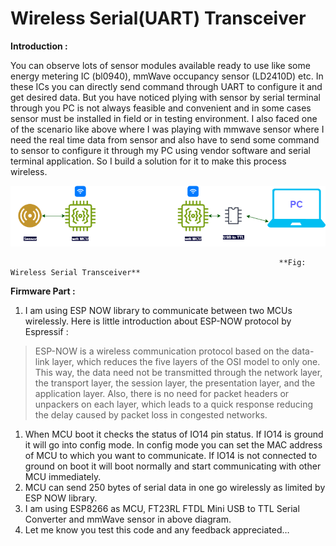 # Wireless Serial(UART) Transceiver

**Introduction :**

You can observe lots of sensor modules available ready to use like some energy metering IC (bl0940), mmWave occupancy sensor (LD2410D) etc. In these ICs you can directly send command through UART to configure it and get desired data. But you have noticed plying with sensor by serial terminal through you PC is not always feasible and convenient and in some cases sensor must be installed in field or in testing environment. 
I also faced one of the scenario like above where I was playing with mmwave sensor where I need the real time data from sensor and also have to send some command to sensor to configure it through my PC using vendor software and serial terminal application. So I build a solution for it to make this process wireless.

![My Photo](resources/wirelessUART.png)


                                                                **Fig: Wireless Serial Transceiver**

**Firmware Part :**

1. I am using ESP NOW library to communicate between two MCUs wirelessly. Here is little introduction about ESP-NOW protocol by Espressif :

> ESP-NOW is a wireless communication protocol based on the data-link layer, which reduces the five layers of the OSI model to only one. This way, the data need not be transmitted through the network layer, the transport layer, the session layer, the presentation layer, and the application layer. Also, there is no need for packet headers or unpackers on each layer, which leads to a quick response reducing the delay caused by packet loss in congested networks.
> 
1. When MCU boot it checks the status of IO14 pin status. If IO14 is ground it will go into config mode. In config mode you can set the MAC address of MCU to which you want to communicate. If IO14 is not connected to ground on boot it will boot normally and start communicating with other MCU immediately.
2. MCU can send 250 bytes of serial data in one go wirelessly as limited by ESP NOW library.
3. I am using ESP8266 as MCU, FT23RL FTDL Mini USB to TTL Serial Converter and mmWave sensor in above diagram.
4. Let me know you test this code and any feedback appreciated…